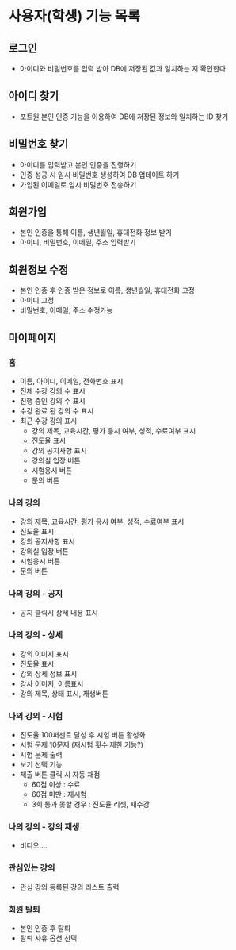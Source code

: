 # 사용자(학생) 기능 목록
## 로그인
- 아이디와 비밀번호를 입력 받아 DB에 저장된 값과 일치하는 지 확인한다
## 아이디 찾기
- 포트원 본인 인증 기능을 이용하여 DB에 저장된 정보와 일치하는 ID 찾기
## 비밀번호 찾기
- 아이디를 입력받고 본인 인증을 진행하기
- 인증 성공 시 임시 비밀번호 생성하여 DB 업데이트 하기
- 가입된 이메일로 임시 비밀번호 전송하기
## 회원가입
- 본인 인증을 통해 이름, 생년월일, 휴대전화 정보 받기
- 아이디, 비밀번호, 이메일, 주소 입력받기
## 회원정보 수정
- 본인 인증 후 인증 받은 정보로 이름, 생년월일, 휴대전화 고정
- 아이디 고정
- 비밀번호, 이메일, 주소 수정가능
## 마이페이지
### 홈
- 이름, 아이디, 이메일, 전화번호 표시
- 전체 수강 강의 수 표시
- 진행 중인 강의 수 표시
- 수강 완료 된 강의 수 표시
- 최근 수강 강의 표시
  - 강의 제목, 교육시간, 평가 응시 여부, 성적, 수료여부 표시
  - 진도율 표시
  - 강의 공지사항 표시
  - 강의실 입장 버튼
  - 시험응시 버튼
  - 문의 버튼
### 나의 강의
- 강의 제목, 교육시간, 평가 응시 여부, 성적, 수료여부 표시
- 진도율 표시
- 강의 공지사항 표시
- 강의실 입장 버튼
- 시험응시 버튼
- 문의 버튼
### 나의 강의 - 공지
- 공지 클릭시 상세 내용 표시
### 나의 강의 - 상세
- 강의 이미지 표시
- 진도율 표시
- 강의 상세 정보 표시
- 강사 이미지, 이름표시
- 강의 제목, 상태 표시, 재생버튼
### 나의 강의 - 시험
- 진도율 100퍼센트 달성 후 시험 버튼 활성화
- 시험 문제 10문제 (재시험 횟수 제한 기능?)
- 시험 문제 출력
- 보기 선택 기능
- 제출 버튼 클릭 시 자동 채점
  - 60점 이상 : 수료
  - 60점 미만 : 재시험
  - 3회 통과 못할 경우 : 진도율 리셋, 재수강
### 나의 강의 - 강의 재생
- 비디오....
### 관심있는 강의
- 관심 강의 등록된 강의 리스트 출력
### 회원 탈퇴
- 본인 인증 후 탈퇴
- 탈퇴 사유 옵션 선택

